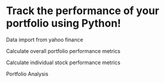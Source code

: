 # Track the performance of your portfolio using Python!

  Data import from yahoo finance
  
  Calculate overall portfolio performance metrics
  
  Calculate individual stock performance metrics
  
  Portfolio Analysis
